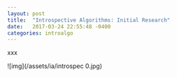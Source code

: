 ```yaml
---
layout: post
title:  "Introspective Algorithms: Initial Research"
date:   2017-03-24 22:55:48 -0400
categories: introalgo
---
```


xxx

![img](/assets/ia/introspec 0.jpg)